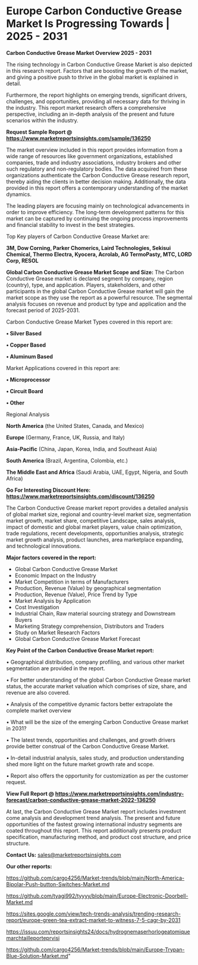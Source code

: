 # Europe Carbon Conductive Grease Market Is Progressing Towards | 2025 - 2031

<Strong> Carbon Conductive Grease Market Overview 2025 - 2031</strong>

The rising technology in Carbon Conductive Grease Market is also depicted in this research report. Factors that are boosting the growth of the market, and giving a positive push to thrive in the global market is explained in detail.

Furthermore, the report highlights on emerging trends, significant drivers, challenges, and opportunities, providing all necessary data for thriving in the industry. This report market research offers a comprehensive perspective, including an in-depth analysis of the present and future scenarios within the industry.

<strong>Request Sample Report @ <a href=https://www.marketreportsinsights.com/sample/136250>https://www.marketreportsinsights.com/sample/136250</a></strong>

The market overview included in this report provides information from a wide range of resources like government organizations, established companies, trade and industry associations, industry brokers and other such regulatory and non-regulatory bodies. The data acquired from these organizations authenticate the Carbon Conductive Grease research report, thereby aiding the clients in better decision making. Additionally, the data provided in this report offers a contemporary understanding of the market dynamics.

The leading players are focusing mainly on technological advancements in order to improve efficiency. The long-term development patterns for this market can be captured by continuing the ongoing process improvements and financial stability to invest in the best strategies.

Top Key players of Carbon Conductive Grease Market are:

<strong>3M, Dow Corning, Parker Chomerics, Laird Technologies, Sekisui Chemical, Thermo Electra, Kyocera, Acrolab, AG TermoPasty, MTC, LORD Corp, RESOL</strong>

<strong><b>Global Carbon Conductive Grease Market Scope and Size:</b></strong>
The Carbon Conductive Grease market is declared segment by company, region (country), type, and application. Players, stakeholders, and other participants in the global Carbon Conductive Grease market will gain the market scope as they use the report as a powerful resource. The segmental analysis focuses on revenue and product by type and application and the forecast period of 2025-2031.

Carbon Conductive Grease Market Types covered in this report are:

<strong>• Silver Based

• Copper Based

• Aluminum Based</strong>

Market Applications covered in this report are:

<strong>• Microprocessor

• Circuit Board

• Other</strong> 

Regional Analysis

<strong>North America</strong> (the United States, Canada, and Mexico)

<strong>Europe</strong> (Germany, France, UK, Russia, and Italy)

<strong>Asia-Pacific</strong> (China, Japan, Korea, India, and Southeast Asia)

<strong>South America</strong> (Brazil, Argentina, Colombia, etc.)

<strong>The Middle East and Africa</strong> (Saudi Arabia, UAE, Egypt, Nigeria, and South Africa)

<strong>Go For Interesting Discount Here: <a href=https://www.marketreportsinsights.com/discount/136250>https://www.marketreportsinsights.com/discount/136250</a></strong>

The Carbon Conductive Grease market report provides a detailed analysis of global market size, regional and country-level market size, segmentation market growth, market share, competitive Landscape, sales analysis, impact of domestic and global market players, value chain optimization, trade regulations, recent developments, opportunities analysis, strategic market growth analysis, product launches, area marketplace expanding, and technological innovations.

<strong><b>Major factors covered in the report:</b></strong>
<ul>
  <li>Global Carbon Conductive Grease Market </li>
  <li>Economic Impact on the Industry</li>
  <li>Market Competition in terms of Manufacturers</li>
  <li>Production, Revenue (Value) by geographical segmentation</li>
  <li>Production, Revenue (Value), Price Trend by Type</li>
  <li>Market Analysis by Application</li>
  <li>Cost Investigation</li>
  <li>Industrial Chain, Raw material sourcing strategy and Downstream Buyers</li>
  <li>Marketing Strategy comprehension, Distributors and Traders</li>
  <li>Study on Market Research Factors</li>
  <li>Global Carbon Conductive Grease Market Forecast</li>
</ul>

<strong><b>Key Point of the Carbon Conductive Grease Market report:</b></strong>

• Geographical distribution, company profiling, and various other market segmentation are provided in the report.

• For better understanding of the global Carbon Conductive Grease market status, the accurate market valuation which comprises of size, share, and revenue are also covered.

• Analysis of the competitive dynamic factors better extrapolate the complete market overview

• What will be the size of the emerging Carbon Conductive Grease market in 2031?

• The latest trends, opportunities and challenges, and growth drivers provide better construal of the Carbon Conductive Grease Market.

• In-detail industrial analysis, sales study, and production understanding shed more light on the future market growth rate and scope.

• Report also offers the opportunity for customization as per the customer request.

<strong><b>View Full Report @ <a href=https://www.marketreportsinsights.com/industry-forecast/carbon-conductive-grease-market-2022-136250>https://www.marketreportsinsights.com/industry-forecast/carbon-conductive-grease-market-2022-136250</a></b></strong>


At last, the Carbon Conductive Grease Market report includes investment come analysis and development trend analysis. The present and future opportunities of the fastest growing international industry segments are coated throughout this report. This report additionally presents product specification, manufacturing method, and product cost structure, and price structure.

<strong>Contact Us:</strong>
sales@marketreportsinsights.com

<strong>Our other reports:</strong>

<a href=https://github.com/cargo4256/Market-trends/blob/main/North-America-Bipolar-Push-button-Switches-Market.md>https://github.com/cargo4256/Market-trends/blob/main/North-America-Bipolar-Push-button-Switches-Market.md</a>

<a href=https://github.com/tyagi992/tyyyy/blob/main/Europe-Electronic-Doorbell-Market.md>https://github.com/tyagi992/tyyyy/blob/main/Europe-Electronic-Doorbell-Market.md</a>

<a href=https://sites.google.com/view/tech-trends-analysis/trending-research-report/europe-green-tea-extract-market-to-witness-7-5-cagr-by-2031>https://sites.google.com/view/tech-trends-analysis/trending-research-report/europe-green-tea-extract-market-to-witness-7-5-cagr-by-2031</a>

<a href=https://issuu.com/reportsinsights24/docs/hydrognemaserhorlogeatomiquemarchtailleporteprvisi>https://issuu.com/reportsinsights24/docs/hydrognemaserhorlogeatomiquemarchtailleporteprvisi</a>

<a href=https://github.com/cargo4256/Market-trends/blob/main/Europe-Trypan-Blue-Solution-Market.md>https://github.com/cargo4256/Market-trends/blob/main/Europe-Trypan-Blue-Solution-Market.md</a>"

